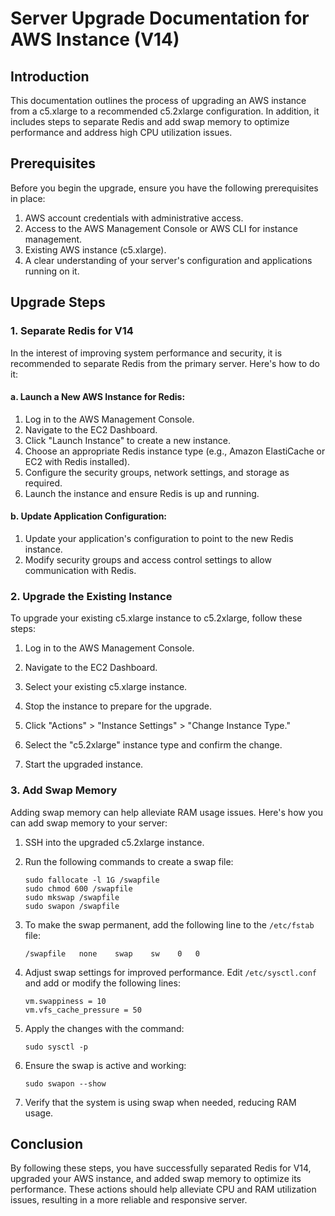 # Server Upgrade Documentation for AWS Instance (V14)

## Introduction

This documentation outlines the process of upgrading an AWS instance from a c5.xlarge to a recommended c5.2xlarge configuration. In addition, it includes steps to separate Redis and add swap memory to optimize performance and address high CPU utilization issues.

## Prerequisites

Before you begin the upgrade, ensure you have the following prerequisites in place:

1. AWS account credentials with administrative access.
2. Access to the AWS Management Console or AWS CLI for instance management.
3. Existing AWS instance (c5.xlarge).
4. A clear understanding of your server's configuration and applications running on it.

## Upgrade Steps

### 1. Separate Redis for V14

In the interest of improving system performance and security, it is recommended to separate Redis from the primary server. Here's how to do it:

#### a. Launch a New AWS Instance for Redis:

1. Log in to the AWS Management Console.
2. Navigate to the EC2 Dashboard.
3. Click "Launch Instance" to create a new instance.
4. Choose an appropriate Redis instance type (e.g., Amazon ElastiCache or EC2 with Redis installed).
5. Configure the security groups, network settings, and storage as required.
6. Launch the instance and ensure Redis is up and running.

#### b. Update Application Configuration:

1. Update your application's configuration to point to the new Redis instance.
2. Modify security groups and access control settings to allow communication with Redis.

### 2. Upgrade the Existing Instance

To upgrade your existing c5.xlarge instance to c5.2xlarge, follow these steps:

1. Log in to the AWS Management Console.

2. Navigate to the EC2 Dashboard.

3. Select your existing c5.xlarge instance.

4. Stop the instance to prepare for the upgrade.

5. Click "Actions" > "Instance Settings" > "Change Instance Type."

6. Select the "c5.2xlarge" instance type and confirm the change.

7. Start the upgraded instance.

### 3. Add Swap Memory

Adding swap memory can help alleviate RAM usage issues. Here's how you can add swap memory to your server:

1. SSH into the upgraded c5.2xlarge instance.

2. Run the following commands to create a swap file:

   ```shell
   sudo fallocate -l 1G /swapfile
   sudo chmod 600 /swapfile
   sudo mkswap /swapfile
   sudo swapon /swapfile
   ```

3. To make the swap permanent, add the following line to the `/etc/fstab` file:

   ```
   /swapfile   none    swap    sw    0   0
   ```

4. Adjust swap settings for improved performance. Edit `/etc/sysctl.conf` and add or modify the following lines:

   ```
   vm.swappiness = 10
   vm.vfs_cache_pressure = 50
   ```

5. Apply the changes with the command:

   ```shell
   sudo sysctl -p
   ```

6. Ensure the swap is active and working:

   ```shell
   sudo swapon --show
   ```

7. Verify that the system is using swap when needed, reducing RAM usage.

## Conclusion

By following these steps, you have successfully separated Redis for V14, upgraded your AWS instance, and added swap memory to optimize its performance. These actions should help alleviate CPU and RAM utilization issues, resulting in a more reliable and responsive server.

